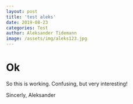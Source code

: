 ```yaml
---
layout: post
title: 'test aleks'
date: 2019-08-23
categories: Test
author: Aleksander Tidemann
image: /assets/img/aleks123.jpg
---
```


# Ok

So this is working. Confusing, but very interesting!

Sincerly,
Aleksander
